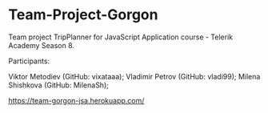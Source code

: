 # Team-Project-Gorgon

Team project TripPlanner for JavaScript Application course - Telerik Academy Season 8.

Participants:

Viktor Metodiev (GitHub: vixataaa);
Vladimir Petrov (GitHub: vladi99);
Milena Shishkova (GitHub: MilenaSh);

https://team-gorgon-jsa.herokuapp.com/
